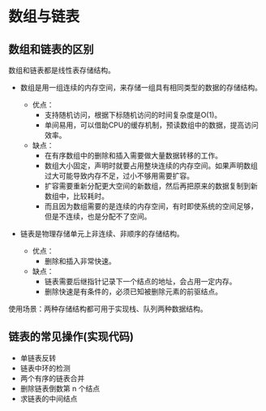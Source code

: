 # 数组与链表

## 数组和链表的区别
数组和链表都是线性表存储结构。
- 数组是用一组连续的内存空间，来存储一组具有相同类型的数据的存储结构。
  - 优点：
    - 支持随机访问，根据下标随机访问的时间复杂度是O(1)。
    - 单间易用，可以借助CPU的缓存机制，预读数组中的数据，提高访问效率。
  - 缺点：
    - 在有序数组中的删除和插入需要做大量数据转移的工作。
    - 数组大小固定，声明时就要占用整块连续的内存空间。如果声明数组过大可能导致内存不足，过小不够用需要扩容。
    - 扩容需要重新分配更大空间的新数组，然后再把原来的数据复制到新数组中，比较耗时。
    - 而且因为数组需要的是连续的内存空间，有时即使系统的空间足够，但是不连续，也是分配不了空间。

- 链表是物理存储单元上非连续、非顺序的存储结构。
  - 优点：
    - 删除和插入非常快速。
  - 缺点：
    - 链表需要后继指针记录下一个结点的地址，会占用一定内存。
    - 删除快速是有条件的，必须已知被删除元素的前驱结点。

使用场景：两种存储结构都可用于实现栈、队列两种数据结构。


## 链表的常见操作(实现代码)
- 单链表反转
- 链表中环的检测
- 两个有序的链表合并
- 删除链表倒数第 n 个结点
- 求链表的中间结点
